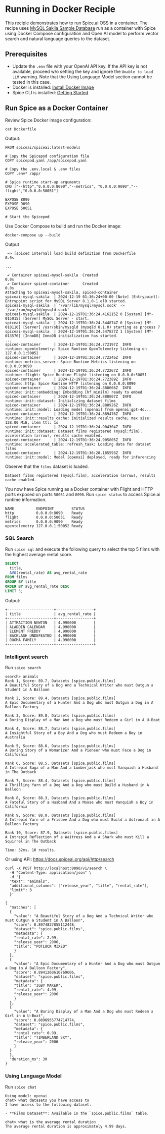 # Running in Docker Reciple

This reciple demonstrates how to run Spice.ai OSS in a container. The recipe uses [MySQL Sakila Sample Database](https://dev.mysql.com/doc/sakila/en/sakila-structure-tables.html) run as a container with Spice using Docker Compose configuration and Open AI model to perform vector search and natural language queries to the dataset.

## Prerequisites

- Update the `.env` file with your OpenAI API key. If the API key is not available, proceed w/o setting the key and ignore the `Unable to load LLM` warning. Note that the Using Language Model section cannot be tested in this case.
- Docker is installed: [Install Docker Image](https://docs.docker.com/engine/install/)
- Spice CLI is installed: [Getting Started](https://docs.spiceai.org/getting-started)

## Run Spice as a Docker Container

Review Spice Docker image configuration:

```shell
cat Dockerfile
```

Output:

```shell
FROM spiceai/spiceai:latest-models

# Copy the Spicepod configuration file
COPY spicepod.yaml /app/spicepod.yaml

# Copy the .env.local & .env files
COPY .env* /app/

# Spice runtime start-up arguments
CMD ["--http","0.0.0.0:8090","--metrics", "0.0.0.0:9090","--flight","0.0.0.0:50051"]

EXPOSE 8090
EXPOSE 9090
EXPOSE 50051

# Start the Spicepod                                                                  

```

Use Docker Compose to build and run the Docker image:

```shell
docker-compose up --build
```

Output

```shell
 => [spiced internal] load build definition from Dockerfile                       0.0s

...

 ✔ Container spiceai-mysql-sakila  Created                                        0.0s 
 ✔ Container spiced-container      Created                                        0.0s 
Attaching to spiceai-mysql-sakila, spiced-container
spiceai-mysql-sakila  | 2024-12-19 01:36:24+00:00 [Note] [Entrypoint]: Entrypoint script for MySQL Server 8.1.0-1.el8 started.
spiceai-mysql-sakila  | '/var/lib/mysql/mysql.sock' -> '/var/run/mysqld/mysqld.sock'
spiceai-mysql-sakila  | 2024-12-19T01:36:24.416215Z 0 [System] [MY-015015] [Server] MySQL Server - start.
spiceai-mysql-sakila  | 2024-12-19T01:36:24.544874Z 0 [System] [MY-010116] [Server] /usr/sbin/mysqld (mysqld 8.1.0) starting as process 7
spiceai-mysql-sakila  | 2024-12-19T01:36:24.547827Z 1 [System] [MY-013576] [InnoDB] InnoDB initialization has started.
...
spiced-container      | 2024-12-19T01:36:24.772197Z  INFO runtime::opentelemetry: Spice Runtime OpenTelemetry listening on 127.0.0.1:50052
spiced-container      | 2024-12-19T01:36:24.772246Z  INFO runtime::metrics_server: Spice Runtime Metrics listening on 0.0.0.0:9090
spiced-container      | 2024-12-19T01:36:24.772267Z  INFO runtime::flight: Spice Runtime Flight listening on 0.0.0.0:50051
spiced-container      | 2024-12-19T01:36:24.772389Z  INFO runtime::http: Spice Runtime HTTP listening on 0.0.0.0:8090
spiced-container      | 2024-12-19T01:36:24.888666Z  INFO runtime::init::embedding: Embedding [hf_minilm] ready to embed
spiced-container      | 2024-12-19T01:36:24.888807Z  INFO runtime::init::dataset: Initializing dataset films
spiced-container      | 2024-12-19T01:36:24.888926Z  INFO runtime::init::model: Loading model [openai] from openai:gpt-4o...
spiced-container      | 2024-12-19T01:36:24.889476Z  INFO runtime::init::results_cache: Initialized results cache; max size: 128.00 MiB, item ttl: 1s
spiced-container      | 2024-12-19T01:36:24.904304Z  INFO runtime::init::dataset: Dataset films registered (mysql:film), acceleration (arrow), results cache enabled.
spiced-container      | 2024-12-19T01:36:24.905805Z  INFO runtime::accelerated_table::refresh_task: Loading data for dataset films
spiced-container      | 2024-12-19T01:36:28.185593Z  INFO runtime::init::model: Model [openai] deployed, ready for inferencing
```

Observe that the `films` dataset is loaded.

```shell
Dataset films registered (mysql:film), acceleration (arrow), results cache enabled.
```

You now have Spice running as a Docker container with Flight and HTTP ports exposed on ports `50051` and `8090`. Run `spice status` to access Spice.ai runtime information.

```shell
NAME          ENDPOINT        STATUS 
http          0.0.0.0:8090    Ready  
flight        0.0.0.0:50051   Ready  
metrics       0.0.0.0:9090    Ready  
opentelemetry 127.0.0.1:50052 Ready 
```

### SQL Search

Run `spice sql` and execute the following query to select the top 5 films with the highest average rental score.

```sql
SELECT 
  title, 
  AVG(rental_rate) AS avg_rental_rate
FROM films
GROUP BY title
ORDER BY avg_rental_rate DESC
LIMIT 5;
```

Output:

```shell
+---------------------+-----------------+
| title               | avg_rental_rate |
+---------------------+-----------------+
| ATTRACTION NEWTON   | 4.990000        |
| ALADDIN CALENDAR    | 4.990000        |
| ELEMENT FREDDY      | 4.990000        |
| BACKLASH UNDEFEATED | 4.990000        |
| DOGMA FAMILY        | 4.990000        |
+---------------------+-----------------+
```

### Intelligent search

Run `spice search`

```shell
search> animals
Rank 1, Score: 89.7, Datasets [spice.public.films]
A Beautiful Story of a Dog And a Technical Writer who must Outgun a Student in A Balloon

Rank 2, Score: 89.4, Datasets [spice.public.films]
A Epic Documentary of a Hunter And a Dog who must Outgun a Dog in A Balloon Factory

Rank 3, Score: 89.0, Datasets [spice.public.films]
A Boring Display of a Man And a Dog who must Redeem a Girl in A U-Boat

Rank 4, Score: 88.7, Datasets [spice.public.films]
A Insightful Story of a Boy And a Dog who must Redeem a Boy in Australia

Rank 5, Score: 88.6, Datasets [spice.public.films]
A Boring Story of a Womanizer And a Pioneer who must Face a Dog in California

Rank 6, Score: 88.5, Datasets [spice.public.films]
A Intrepid Saga of a Man And a Lumberjack who must Vanquish a Husband in The Outback

Rank 7, Score: 88.4, Datasets [spice.public.films]
A Thrilling Yarn of a Dog And a Dog who must Build a Husband in A Balloon

Rank 8, Score: 88.3, Datasets [spice.public.films]
A Fateful Story of a Husband And a Moose who must Vanquish a Boy in California

Rank 9, Score: 88.0, Datasets [spice.public.films]
A Intrepid Yarn of a Frisbee And a Dog who must Build a Astronaut in A Balloon Factory

Rank 10, Score: 87.9, Datasets [spice.public.films]
A Intrepid Reflection of a Waitress And a A Shark who must Kill a Squirrel in The Outback

Time: 32ms. 10 results.
```

Or using API: https://docs.spiceai.org/api/http/search

```shell
curl -X POST http://localhost:8090/v1/search \
  -H "Content-Type: application/json" \
  -d '{
  "text": "animals",
  "additional_columns": ["release_year", "title", "rental_rate"],
  "limit": 3
  }'
```

```shell
{
  "matches": [
  {
    "value": "A Beautiful Story of a Dog And a Technical Writer who must Outgun a Student in A Balloon",
    "score": 0.8974827855112448,
    "dataset": "spice.public.films",
    "metadata": {
    "rental_rate": 2.99,
    "release_year": 2006,
    "title": "POTLUCK MIXED"
    }
  },
  {
    "value": "A Epic Documentary of a Hunter And a Dog who must Outgun a Dog in A Balloon Factory",
    "score": 0.8941260610769606,
    "dataset": "spice.public.films",
    "metadata": {
    "title": "IGBY MAKER",
    "rental_rate": 4.99,
    "release_year": 2006
    }
  },
  {
    "value": "A Boring Display of a Man And a Dog who must Redeem a Girl in A U-Boat",
    "score": 0.8896955774714774,
    "dataset": "spice.public.films",
    "metadata": {
    "rental_rate": 0.99,
    "title": "TIMBERLAND SKY",
    "release_year": 2006
    }
  }
  ],
  "duration_ms": 30
}
```

### Using Language Model

Run `spice chat`

```shell
Using model: openai
chat> what datasets you have access to
I have access to the following dataset:

- **Films Dataset**: Available in the `spice.public.films` table.

chat> what is the average rental duration
The average rental duration is approximately 4.99 days.
```
